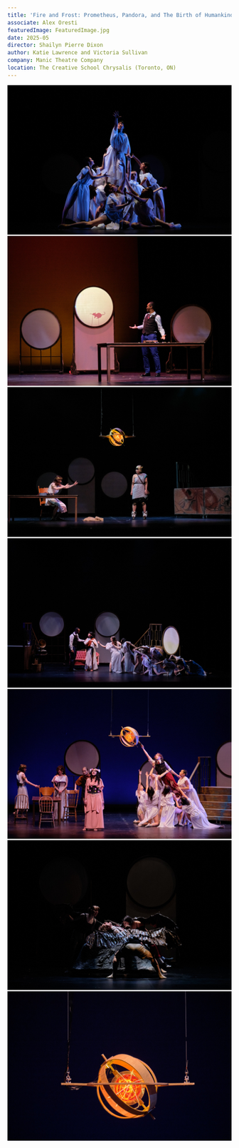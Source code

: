 ```yaml
---
title: 'Fire and Frost: Prometheus, Pandora, and The Birth of Humankind'
associate: Alex Oresti
featuredImage: FeaturedImage.jpg
date: 2025-05
director: Shailyn Pierre Dixon
author: Katie Lawrence and Victoria Sullivan
company: Manic Theatre Company
location: The Creative School Chrysalis (Toronto, ON)
---
```


![](./DSCF3587.jpg)
![](./DSCF3661.jpg)
![](./DSCF3919.jpg)
![](./DSCF4033.jpg)
![](./DSCF4218.jpg)
![](./DSCF4406.jpg)
![](./DSCF4021.jpg)
